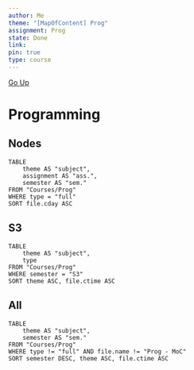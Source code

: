 ```yaml
---
author: Me
theme: "[MapOfContent] Prog"
assignment: Prog
state: Done
link: 
pin: true
type: course
---
```

[Go Up](Courses%20-%20MoC.md)
# Programming

## Nodes
```dataview
TABLE 
	theme AS "subject",
	assignment AS "ass.",
	semester AS "sem."
FROM "Courses/Prog"
WHERE type = "full"
SORT file.cday ASC
```

## S3
```dataview
TABLE 
	theme AS "subject",
	type
FROM "Courses/Prog"
WHERE semester = "S3"
SORT theme ASC, file.ctime ASC
```

## All
```dataview
TABLE 
	theme AS "subject",
	semester AS "sem."
FROM "Courses/Prog"
WHERE type != "full" AND file.name != "Prog - MoC"
SORT semester DESC, theme ASC, file.ctime ASC
```